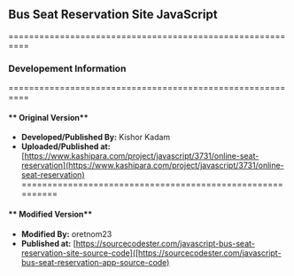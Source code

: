 ## **Bus Seat Reservation Site JavaScript**
==========================================================
### **Developement Information**
==========================================================
#### ** Original Version**
- **Developed/Published By:** Kishor Kadam
- **Uploaded/Published at:** [https://www.kashipara.com/project/javascript/3731/online-seat-reservation](https://www.kashipara.com/project/javascript/3731/online-seat-reservation) 
==========================================================
#### ** Modified Version**
- **Modified By:** oretnom23
- **Published at:** [https://sourcecodester.com/javascript-bus-seat-reservation-site-source-code]([https://sourcecodester.com/javascript-bus-seat-reservation-app-source-code) 
